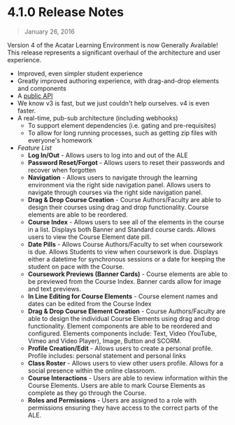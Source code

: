 4.1.0 Release Notes
===================

> January 26, 2016

Version 4 of the Acatar Learning Environment is now Generally Available! This release represents a significant overhaul of the architecture and user experience.

* Improved, even simpler student experience
* Greatly improved authoring experience, with drag-and-drop elements and components
* A [public API](https://github.com/Acatar/acatar-apis)
* We know v3 is fast, but we just couldn't help ourselves. v4 is even faster.
* A real-time, pub-sub architecture (including webhooks)
    * To support element dependencies (i.e. gating and pre-requisites)
    * To allow for long running processes, such as getting zip files with everyone's homework
* _Feature List_
    * __Log In/Out__ - Allows users to log into and out of the ALE
    * __Password Reset/Forgot__ - Allows users to reset their passwords and recover when forgotten
    * __Navigation__ - Allows users to navigate through the learning environment via the right side navigation panel. Allows users to navigate through courses via the right side navigation panel.
    * __Drag & Drop Course Creation__ - Course Authors/Faculty are able to design their courses using drag and drop functionality. Course elements are able to be reordered.
    * __Course Index__ - Allows users to see all of the elements in the course in a list. Displays both Banner and Standard course cards. Allows users to view the Course Element date pill. 
    * __Date Pills__ - Allows Course Authors/Faculty to set when coursework is due. Allows Students to view when coursework is due. Displays either a datetime for synchronous sessions or a date for keeping the student on pace with the Course.
    * __Coursework Previews (Banner Cards)__ - Course elements are able to be previewed from the Course Index. Banner cards allow for image and text previews.
    * __In Line Editing for Course Elements__ - Course element names and dates can be edited from the Course Index
    * __Drag & Drop Course Element Creation__ - Course Authors/Faculty are able to design the individual Course Elements using drag and drop functionality. Element components are able to be reordered and configured. Elements components include: Text, Video (YouTube, Vimeo and Video Player), Image, Button and SCORM.
    * __Profile Creation/Edit__ - Allows users to create a personal profile. Profile includes: personal statement and personal links
    * __Class Roster__ - Allows users to view other users profile. Allows for a social presence within the online classroom.
    * __Course Interactions__ - Users are able to review information within the Course Elements. Users are able to mark Course Elements as complete as they go through the Course.
    * __Roles and Permissions__ - Users are assigned to a role with permissions ensuring they have access to the correct parts of the ALE.
